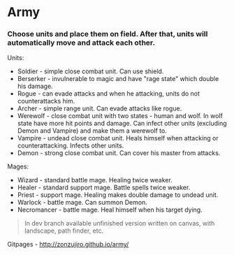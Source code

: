 # Army

### Choose units and place them on field. After that, units will automatically move and attack each other.

Units:
- Soldier - simple close combat unit. Can use shield.
- Berserker - invulnerable to magic and have "rage state" which double his damage.
- Rogue - can evade attacks and when he attacking, units do not counterattacks him.
- Archer - simple range unit. Can evade attacks like rogue.
- Werewolf - close combat unit with two states - human and wolf. In wolf state have more hit points and damage. Can infect other units (excluding Demon and Vampire) and make them a werewolf to.
- Vampire - undead close combat unit. Heals himself when attacking or counterattacking. Infects other units.
- Demon - strong close combat unit. Can cover his master from attacks.

Mages:
- Wizard - standard battle mage. Healing twice weaker.
- Healer - standard support mage. Battle spells twice weaker.
- Priest - support mage. Healing makes double damage to undead unit.
- Warlock - battle mage. Can summon Demon.
- Necromancer - battle mage. Heal himself when his target dying.

> In dev branch available unfinished version written on canvas, with landscape, path finder, etc.

Gitpages - http://zonzujiro.github.io/army/

